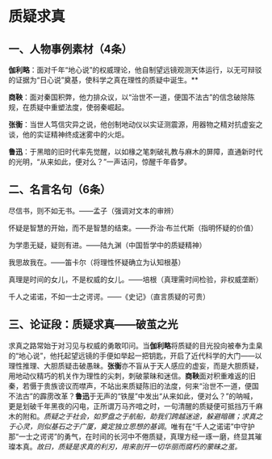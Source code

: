 # 质疑求真
## 一、人物事例素材（4条）
**伽利略**：面对千年“地心说”的权威理论，他自制望远镜观测天体运行，以无可辩驳的证据为“日心说”奠基，使科学之真在理性的质疑中诞生。**

**商鞅**：面对秦国积弊，他力排众议，以“治世不一道，便国不法古”的信念破除陈规，在质疑中重塑法度，使弱秦崛起。

**张衡**：当世人笃信灾异之说，他创制地动仪以实证测震源，用器物之精对抗虚妄之谈，他的实证精神终成迷雾中的火炬。

**鲁迅**：于黑暗的旧时代率先觉醒，以如椽之笔刺破礼教与麻木的屏障，直通新时代的光明，“从来如此，便对么？”一声诘问，惊醒千年昏梦。

## 二、名言名句（6条）
尽信书，则不如无书。——孟子（强调对文本的审辨）

怀疑是智慧的开始，而不是智慧的结束。——乔治·布兰代斯（指明怀疑的价值）

为学患无疑，疑则有进。——陆九渊（中国哲学中的质疑精神）

我思故我在。——笛卡尔（将理性怀疑确立为认知根基）

真理是时间的女儿，不是权威的女儿。——培根（真理需时间检验，非权威垄断）

千人之诺诺，不如一士之谔谔。——《史记》（直言质疑的可贵）

## 三、论证段：质疑求真——破茧之光
求真之路常始于对习见与权威的勇敢叩问。当**伽利略**将质疑的目光投向被奉为圭臬的“地心说”，他托起望远镜的手便如举起一把钥匙，开启了近代科学的大门——以理性推理、大胆质疑击破愚昧。**张衡**亦不盲从于天人感应的虚妄，而是大胆质疑，用地动仪精巧的机关作为理性的尖刺，刺破蒙昧和迷信。**商鞅**面对积重难返的旧秦，若慑于贵族谤议而噤声，不站出来质疑陈旧的法度，何来“治世不一道，便国不法古”的霹雳改革？**鲁迅**于无声的“铁屋”中发出“从来如此，便对么？”的呐喊，更是划破千年黑夜的闪电，正所谓万马齐喑之时，一句清醒的质疑便可抵挡万千麻木的附和。_质疑之于社会，如罗盘之于航船，助我们跨越迷途，躲避暗礁；求真之于心灵，则似基石之于广厦，奠定独立思想的基调_。唯有在“千人之诺诺”中守护那“一士之谔谔”的勇气，在时间的长河中不倦质疑，真理方经一琢一磨，终显其璀璨本真。_故曰，质疑是求真的利刃，用来剖开一切华丽而腐朽的蒙昧之茧。_
